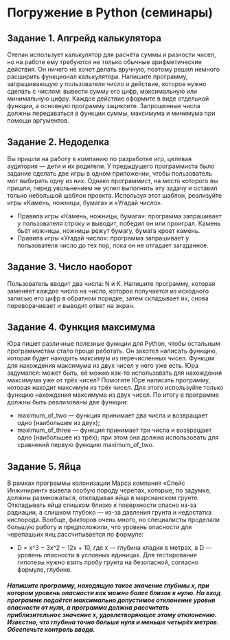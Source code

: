 # Погружение в Python (семинары)

## Задание 1. Апгрейд калькулятора
Степан использует калькулятор для расчёта суммы и разности чисел, но на
работе ему требуются не только обычные арифметические действия. Он ничего
не хочет делать вручную, поэтому решил немного расширить функционал
калькулятора.
Напишите программу, запрашивающую у пользователя число и действие,
которое нужно сделать с числом: вывести сумму его цифр, максимальную или
минимальную цифру. Каждое действие оформите в виде отдельной функции, а
основную программу зациклите.
Запрошенные числа должны передаваться в функции суммы, максимума и
минимума при помощи аргументов.


## Задание 2. Недоделка
Вы пришли на работу в компанию по разработке игр, целевая аудитория —
дети и их родители. У предыдущего программиста было задание сделать две
игры в одном приложении, чтобы пользователь мог выбирать одну из них.
Однако программист, на место которого вы пришли, перед увольнением не
успел выполнить эту задачу и оставил только небольшой шаблон проекта.
Используя этот шаблон, реализуйте игры «Камень, ножницы, бумага» и «Угадай
число».
* Правила игры «Камень, ножницы, бумага»: программа запрашивает у
пользователя строку и выводит, победил он или проиграл. Камень бьёт
ножницы, ножницы режут бумагу, бумага кроет камень.
* Правила игры «Угадай число»: программа запрашивает у пользователя число
до тех пор, пока он не отгадает загаданное.


## Задание 3. Число наоборот
Пользователь вводит два числа: N и K. Напишите программу, которая заменяет
каждое число на число, которое получается из исходного записью его цифр в
обратном порядке, затем складывает их, снова переворачивает и выводит
ответ на экран.



## Задание 4. Функция максимума
Юра пишет различные полезные функции для Python, чтобы остальным
программистам стало проще работать. Он захотел написать функцию, которая
будет находить максимум из перечисленных чисел. Функция для нахождения
максимума из двух чисел у него уже есть. Юра задумался: может быть, её
можно как-то использовать для нахождения максимума уже от трёх чисел?
Помогите Юре написать программу, которая находит максимум из трёх чисел.
Для этого используйте только функцию нахождения максимума из двух чисел.
По итогу в программе должны быть реализованы две функции:
* maximum_of_two — функция принимает два числа и возвращает одно
(наибольшее из двух); 
* maximum_of_three — функция принимает три числа и возвращает одно
(наибольшее из трёх); при этом она должна использовать для сравнений
первую функцию maximum_of_two.



## Задание 5. Яйца
В рамках программы колонизации Марса компания «Спейс Инжиниринг»
вывела особую породу черепах, которые, по задумке, должны размножаться,
откладывая яйца в марсианском грунте. Откладывать яйца слишком близко к
поверхности опасно из-за радиации, а слишком глубоко — из-за давления
грунта и недостатка кислорода. Вообще, факторов очень много, но
специалисты проделали большую работу и предположили, что уровень
опасности для черепашьих яиц рассчитывается по формуле:
* D = x^3 − 3x^2 − 12x + 10,
где x — глубина кладки в метрах, а D — уровень опасности в
условных единицах. Для тестирования гипотезы нужно взять пробу грунта на
безопасной, согласно формуле, глубине.
##### Напишите программу, находящую такое значение глубины х, при котором уровень опасности как можно более близок к нулю. На вход программе подаётся максимально допустимое отклонение уровня опасности от нуля, а программа должна рассчитать приблизительное значение х, удовлетворяющее этому отклонению. Известно, что глубина точно больше нуля и меньше четырёх метров. Обеспечьте контроль ввода.
